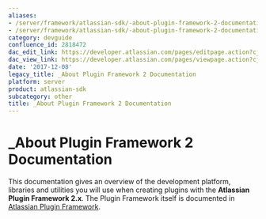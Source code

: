 ```yaml
---
aliases:
- /server/framework/atlassian-sdk/-about-plugin-framework-2-documentation-2818472.html
- /server/framework/atlassian-sdk/-about-plugin-framework-2-documentation-2818472.md
category: devguide
confluence_id: 2818472
dac_edit_link: https://developer.atlassian.com/pages/editpage.action?cjm=wozere&pageId=2818472
dac_view_link: https://developer.atlassian.com/pages/viewpage.action?cjm=wozere&pageId=2818472
date: '2017-12-08'
legacy_title: _About Plugin Framework 2 Documentation
platform: server
product: atlassian-sdk
subcategory: other
title: _About Plugin Framework 2 Documentation
---
```

# \_About Plugin Framework 2 Documentation

This documentation gives an overview of the development platform, libraries and utilities you will use when creating plugins with the **Atlassian Plugin Framework 2.x**. The Plugin Framework itself is documented in [Atlassian Plugin Framework](https://developer.atlassian.com/display/PLUGINFRAMEWORK).








































































































































